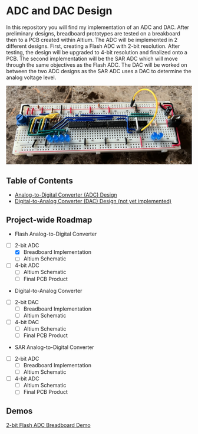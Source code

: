 # ADC and DAC Design

In this repository you will find my implementation of an ADC and DAC. After preliminary designs, breadboard prototypes are tested on a breakboard then to a PCB created within Altium. The ADC will be implemented in 2 different designs. First, creating a Flash ADC with 2-bit resolution. After testing, the design will be upgraded to 4-bit resolution and finalized onto a PCB. The second implementation will be the SAR ADC which will move through the same objectives as the Flash ADC. The DAC will be worked on between the two ADC designs as the SAR ADC uses a DAC to determine the analog voltage level. 

![2-bit_Flash_ADC_Breadboard](ADC_Design/README_IMAGES/2-bit_Flash_ADC_Breadboard.jpg)


## Table of Contents
* [Analog-to-Digital Converter (ADC) Design](https://github.com/J0NTrollston/ADC-and-DAC-Design/tree/main/ADC_Design)
* [Digital-to-Analog Converter (DAC) Design (not yet implemented)](https://github.com/J0NTrollston/ADC-and-DAC-Design/tree/main/DAC_Design)


## Project-wide Roadmap
- Flash Analog-to-Digital Converter
- [ ] 2-bit ADC 
    - [X] Breadboard Implementation
    - [ ] Altium Schematic
- [ ] 4-bit ADC 
    - [ ] Altium Schematic
    - [ ] Final PCB Product
- Digital-to-Analog Converter
- [ ] 2-bit DAC
    - [ ] Breadboard Implementation
    - [ ] Altium Schematic
- [ ] 4-bit DAC 
    - [ ] Altium Schematic
    - [ ] Final PCB Product
- SAR Analog-to-Digital Converter
- [ ] 2-bit ADC 
    - [ ] Breadboard Implementation
    - [ ] Altium Schematic
- [ ] 4-bit ADC 
    - [ ] Altium Schematic
    - [ ] Final PCB Product

## Demos
[2-bit Flash ADC Breadboard Demo](https://youtu.be/kl4At6pt9WI)